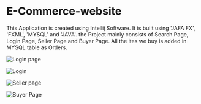 # E-Commerce-website
This Application is created using Intellij Software. It is built using 'JAFA FX', 'FXML', 'MYSQL' and 'JAVA'. the Project mainly consists of Search Page, Login Page, Seller Page and Buyer Page.
All the ites we buy is added in MYSQL table as Orders.

![Login page](https://user-images.githubusercontent.com/40628690/203058981-72fc3e85-501b-4eb3-a9c5-650f3957d89e.png)

![Login ](https://user-images.githubusercontent.com/40628690/203059019-17a4630b-3694-4a6a-a5dd-b01b94032455.png)

![Seller page](https://user-images.githubusercontent.com/40628690/203059057-ac4f7747-4f83-439d-9705-9c5b7e63038d.png)

![Buyer Page](https://user-images.githubusercontent.com/40628690/203059070-fc4deff9-4f7e-41fe-8644-2407f6eab43e.png)

